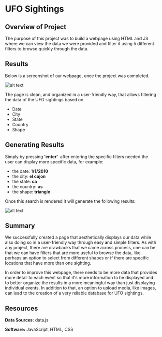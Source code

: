 # UFO Sightings 

## **Overview of Project**

The purpose of this project was to build a webpage using HTML and JS where we can view the data we were provided and filter it using 5 different filters to browse quickly through the data. 

## Results

Below is a screenshot of our webpage, once the project was completed. 

![alt text](url "Name")

The page is clean, and organized in a user-friendly way, that allows filtering the data of the UFO sightings based on: 

- Date
- City
- State
- Country
- Shape 

## Generating Results

Simply by pressing **'enter'**  after entering the specific filters needed the user can display more specific data, for example:

- the date: **1/1/2010**
- the city: **el cajon**
- the state: **ca**
- the country: **us**
- the shape: **triangle** 

Once this search is rendered it will generate the following results:

![alt text](url "Name")

## Summary

We successfully created a page that aesthetically displays our data while also doing so in a user-friendly way through easy and simple filters. As with any project, there are drawbacks that we came across process, one can be that we can have filters that are more useful to browse the data, like perhaps an option to select from different shapes or if there are specific locations that have more than one sighting. 

In order to improve this webpage, there needs to be more data that provides more detail to each event so that it's more information to be displayed and to better organize the results in a more meaningful way than just displaying individual events. In addition to that, an option to upload media, like images, can lead to the creation of a very reliable database for UFO sightings.

## Resources

**Data Sources:** data.js

**Software:** JavaScript, HTML, CSS